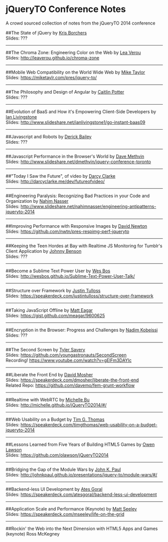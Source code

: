 jQueryTO Conference Notes
=========================

A crowd sourced collection of notes from the jQueryTO 2014 conference

##The State of jQuery
by [Kris Borchers](https://twitter.com/kborchers)  
Slides: ???



---

##The Chroma Zone: Engineering Color on the Web 
by [Lea Verou](https://twitter.com/leaverou)  
Slides: http://leaverou.github.io/chroma-zone  


---

##Mobile Web Compatibility on the World Wide Web
by [Mike Taylor](https://twitter.com/miketaylr)  
Slides: https://miketaylr.com/pres/jquery-to/  


---

##The Philosophy and Design of Angular 
by [Caitlin Potter](https://github.com/caitp)  
Slides: ???


---

##Evolution of BaaS and How it's Empowering Client-Side Developers 
by [Ian Livingstone](https://twitter.com/ianlivingstone)  
Slides: http://www.slideshare.net/ianlivingstone1/go-instant-baas09

---

##Javascript and Robots 
by [Derick Bailey](https://twitter.com/derickbailey)  
Slides: ???

---

##Javascript Performance in the Browser's World 
by [Dave Methvin](https://twitter.com/davemethvin)  
Slides: http://www.slideshare.net/dmethvin/jquery-conference-toronto

---

##"Today I Saw the Future", of video
by [Darcy Clarke](https://twitter.com/darcy)  
Slides: http://darcyclarke.me/dev/futureofvideo/

---

##Engineering Paralysis: Recognizing Bad Practices in your Code and Organization 
by [Nahim Nasser](https://twitter.com/nahimnasser)  
Slides: http://www.slideshare.net/nahimnasser/engineering-antipatterns-jqueryto-2014

---

##Improving Performance with Responsive Images 
by [David Newton](https://twitter.com/newtron)  
Slides: https://github.com/nwtn/pres-respimg-perf-jqueryto

---

##Keeping the Teen Hordes at Bay with Realtime JS Monitoring for Tumblr's Client Application 
by [Johnny Benson](http://twitter.com/johnnyoffline)  
Slides: ???

---

##Become a Sublime Text Power User 
by [Wes Bos](http://twitter.com/wesbos)  
Slides: http://wesbos.github.io/Sublime-Text-Power-User-Talk/

---

##Structure over Framework 
by [Justin Tulloss](https://twitter.com/justin_tulloss)  
Slides: https://speakerdeck.com/justintulloss/structure-over-framework

---

##Taking JavaScript Offline 
by [Matt Eagar](https://twitter.com/meagar)  
Slides: https://gist.github.com/meagar/9600625

---

##Encryption in the Browser: Progress and Challenges 
by [Nadim Kobeissi](http://twitter.com/kaepora)  
Slides: ???

---

##The Second Screen 
by [Tyler Savery](https://twitter.com/tylersavery)  
Slides: https://github.com/youngastronauts/SecondScreen  
Recording! https://www.youtube.com/watch?v=gElFm3DAYlc

---

##Liberate the Front End 
by [David Mosher](https://twitter.com/dmosher)  
Slides: https://speakerdeck.com/dmosher/liberate-the-front-end  
Related Repo: https://github.com/davemo/fem-grunt-workflow

---

##Realtime with WebRTC 
by [Michelle Bu](https://twitter.com/hazelcough)  
Slides: http://michelle.github.io/jQueryTO2014/#/


---

##Web Usability on a Budget 
by [Tim G. Thomas](https://twitter.com/timgthomas)  
Slides: https://speakerdeck.com/timgthomas/web-usability-on-a-budget-jqueryto-2014

---

##Lessons Learned from Five Years of Building HTML5 Games 
by [Owen Lawson](https://twitter.com/OwenCPL)  
Slides: https://github.com/olawson/jQueryTO2014


---

##Bridging the Gap of the Module Wars 
by [John K. Paul](http://twitter.com/johnkpaul)  
Slides: http://johnkpaul.github.io/presentations/jquery-to/module-wars/#/

---

##Backend-less UI Development 
by [Ates Goral](https://twitter.com/atesgoral)  
Slides: https://speakerdeck.com/atesgoral/backend-less-ui-development

---

##Application Scale and Performance (Keynote)
by [Matt Seeley](http://twitter.com/innerhtml)   
Slides: https://speakerdeck.com/mseeley/life-on-the-grid

---

##Rockin' the Web into the Next Dimension with HTML5 Apps and Games (keynote)
Ross McKegney
